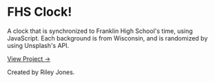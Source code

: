 # FHS Clock!
A clock that is synchronized to Franklin High School's time, using JavaScript. 
Each background is from Wisconsin, and is randomized by using Unsplash's API. 

<a href="https://fhsclock.github.io">View Project →</a>

Created by Riley Jones.
